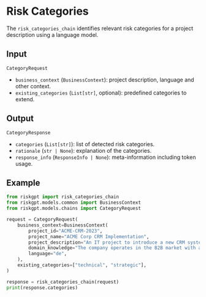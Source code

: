 # Risk Categories

The `risk_categories_chain` identifies relevant risk categories for a project description using a language model.

## Input

`CategoryRequest`
- `business_context` (`BusinessContext`): project description, language and other context.
- `existing_categories` (`List[str]`, optional): predefined categories to extend.

## Output

`CategoryResponse`
- `categories` (`List[str]`): list of detected risk categories.
- `rationale` (`str | None`): explanation of the categories.
- `response_info` (`ResponseInfo | None`): meta-information including token usage.

## Example

```python
from riskgpt import risk_categories_chain
from riskgpt.models.common import BusinessContext
from riskgpt.models.chains import CategoryRequest

request = CategoryRequest(
    business_context=BusinessContext(
        project_id="ACME-CRM-2023",
        project_name="ACME Corp CRM Implementation",
        project_description="An IT project to introduce a new CRM system across all customer-facing departments to improve customer relationship management and sales tracking.",
        domain_knowledge="The company operates in the B2B market with a focus on manufacturing equipment for the automotive industry.",
        language="de",
    ),
    existing_categories=["technical", "strategic"],
)

response = risk_categories_chain(request)
print(response.categories)
```